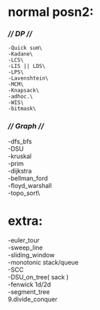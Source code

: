 #
# **normal posn2:**
###   _// DP //_
    -Quick sum\
    -Kadane\
    -LCS\
    -LIS || LDS\
    -LPS\
    -Lavenshtein\
    -MCM\
    -Knapsack\
    -adhoc.\
    -WIS\
    -bitmask\
###   _// Graph //_
  -dfs_bfs\
  -DSU\
  -kruskal\
  -prim\
  -dijkstra\
  -bellman_ford\
  -floyd_warshall\
  -topo_sort\
#
# **extra:**
  -euler_tour\
  -sweep_line\
  -sliding_window\
  -monotonic stack/queue\
  -SCC\
  -DSU_on_tree( sack )\
  -fenwick 1d/2d\
  -segment_tree\
  9.divide_conquer
